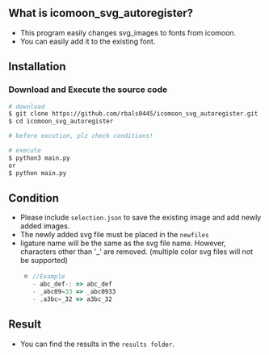 ## What is icomoon_svg_autoregister?

- This program easily changes svg_images to fonts from icomoon.
- You can easily add it to the existing font.

## Installation

### Download and Execute the source code

```bash
# download
$ git clone https://github.com/rbals0445/icomoon_svg_autoregister.git
$ cd icomoon_svg_autoregister

# before excution, plz check conditions!

# execute
$ python3 main.py
or
$ python main.py
```

## Condition

- Please include `selection.json` to save the existing image and add newly added images.
- The newly added svg file must be placed in the `newfiles`
- ligature name will be the same as the svg file name. However, characters other than '\_' are removed. (multiple color svg files will not be supported)
  - ```js
    //Example
    - abc_def-: => abc_def
    - _abc09=33 => _abc0933
    - ,a3bc=_32 => a3bc_32
    ```

## Result

- You can find the results in the `results folder`.
